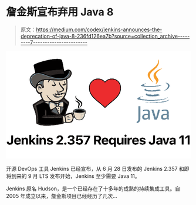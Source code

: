 # 詹金斯宣布弃用 Java 8

> 原文：<https://medium.com/codex/jenkins-announces-the-deprecation-of-java-8-236fd126ea7b?source=collection_archive---------7----------------------->

![](img/bfa764d4f1de70043f171a7903fdb1a9.png)

开源 DevOps 工具 Jenkins 已经宣布，从 6 月 28 日发布的 Jenkins 2.357 和即将到来的 9 月 LTS 发布开始，Jenkins 至少需要 Java 11。

Jenkins 原名 Hudson，是一个已经存在了十多年的成熟的持续集成工具。自 2005 年成立以来，詹金斯项目已经经历了几次…